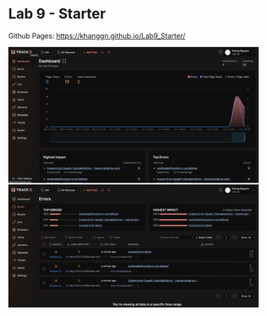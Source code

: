 # Lab 9 - Starter
Github Pages: https://khanggn.github.io/Lab9_Starter/

![Screenshot of Dashboard](trackjsDashboard.png)
![Screenshot of Errors](trackjsErrorPage.png)